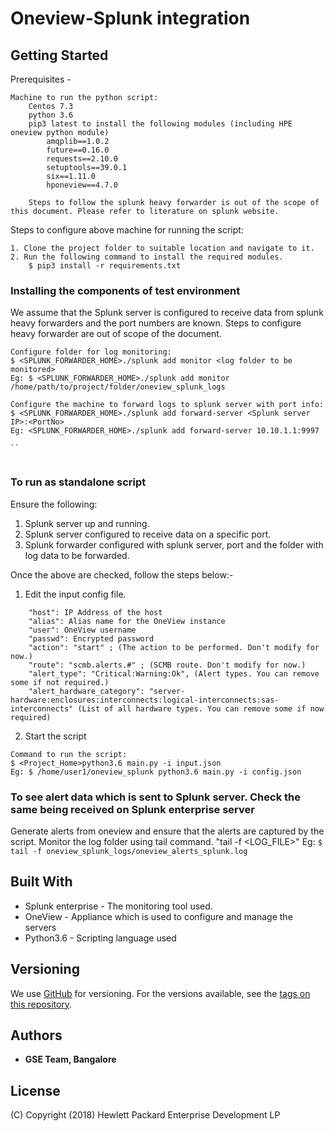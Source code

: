 # Oneview-Splunk integration

## Getting Started

Prerequisites - 

```
Machine to run the python script:
	Centos 7.3 
	python 3.6
	pip3 latest to install the following modules (including HPE oneview python module)
		amqplib==1.0.2
		future==0.16.0
		requests==2.10.0
		setuptools==39.0.1
		six==1.11.0
		hponeview==4.7.0
		
	Steps to follow the splunk heavy forwarder is out of the scope of this document. Please refer to literature on splunk website.

```

Steps to configure above machine for running the script:
```
1. Clone the project folder to suitable location and navigate to it. 
2. Run the following command to install the required modules. 	
	$ pip3 install -r requirements.txt

```
### Installing the components of test environment

We assume that the Splunk server is configured to receive data from splunk heavy forwarders and the port numbers are known. Steps to configure heavy forwarder are out of scope of the document.
```	
Configure folder for log monitoring:
$ <SPLUNK_FORWARDER_HOME>./splunk add monitor <log folder to be monitored>
Eg: $ <SPLUNK_FORWARDER_HOME>./splunk add monitor /home/path/to/project/folder/oneview_splunk_logs
	
Configure the machine to forward logs to splunk server with port info:
$ <SPLUNK_FORWARDER_HOME>./splunk add forward-server <Splunk server IP>:<PortNo>
Eg: <SPLUNK_FORWARDER_HOME>./splunk add forward-server 10.10.1.1:9997
	
``


```
### To run as standalone script

Ensure the following:
1. Splunk server up and running. 
2. Splunk server configured to receive data on a specific port. 
3. Splunk forwarder configured with splunk server, port and the folder with log data to be forwarded. 


Once the above are checked, follow the steps below:-
1. Edit the input config file.
```
	"host": IP Address of the host
	"alias": Alias name for the OneView instance
	"user": OneView username
	"passwd": Encrypted password
	"action": "start" ; (The action to be performed. Don't modify for now.)
	"route": "scmb.alerts.#" ; (SCMB route. Don't modify for now.)
	"alert_type": "Critical:Warning:Ok", (Alert types. You can remove some if not required.)
	"alert_hardware_category": "server-hardware:enclosures:interconnects:logical-interconnects:sas-interconnects" (List of all hardware types. You can remove some if now required)
```
2. Start the script
```
Command to run the script:
$ <Project_Home>python3.6 main.py -i input.json
Eg: $ /home/user1/oneview_splunk python3.6 main.py -i config.json

```

### To see alert data which is sent to Splunk server. Check the same being received on Splunk enterprise server
Generate alerts from oneview and ensure that the alerts are captured by the script. 
Monitor the log folder using tail command. "tail -f <LOG_FILE>"
Eg:
`$ tail -f oneview_splunk_logs/oneview_alerts_splunk.log`

	
## Built With

* Splunk enterprise - The monitoring tool used.
* OneView - Appliance which is used to configure and manage the servers
* Python3.6 - Scripting language used


## Versioning

We use [GitHub](http://github.org/) for versioning. For the versions available, see the [tags on this repository](https://github.com/your/project/tags). 

## Authors

* **GSE Team, Bangalore** 

## License

(C) Copyright (2018) Hewlett Packard Enterprise Development LP

